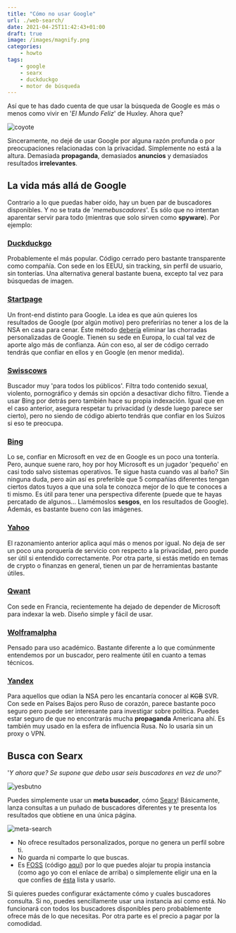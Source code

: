 ```yaml
---
title: "Cómo no usar Google"
url: ./web-search/
date: 2021-04-25T11:42:43+01:00
draft: true
image: /images/magnify.png
categories:
    - howto
tags:
    - google
    - searx
    - duckduckgo
    - motor de búsqueda
---
```


Así que te has dado cuenta de que usar la búsqueda de Google es más o menos como vivir en '_El Mundo Feliz_' de Huxley. Ahora que?

<!--more-->

![coyote](../../../images/coyote.gif)

Sinceramente, no dejé de usar Google por alguna razón profunda o por preocupaciones relacionadas con la privacidad. Simplemente no está a la altura.
Demasiada **propaganda**, demasiados **anuncios** y demasiados resultados **irrelevantes**.

## La vida más allá de Google

Contrario a lo que puedas haber oído, hay un buen par de buscadores disponibles.
Y no se trata de '_memebuscadores_'. Es sólo que no intentan aparentar servir para todo (mientras que solo sirven como **spyware**).
Por ejemplo:

### [Duckduckgo](https://duckduckgo.com)

Probablemente el más popular. Código cerrado pero bastante transparente como compañía. Con sede en los EEUU, sin tracking, sin perfil de usuario, sin tonterías.
Una alternativa general bastante buena, excepto tal vez para búsquedas de imagen.

### [Startpage](https://startpage.com)

Un front-end distinto para Google. La idea es que aún quieres los resultados de Google (por algún motivo) pero preferirías no tener a los de la NSA en casa para cenar.
Éste método [debería](https://github.com/prism-break/prism-break/issu./168) eliminar las chorradas personalizadas de Google.
Tienen su sede en Europa, lo cual tal vez de aporte algo más de confianza.
Aún con eso, al ser de código cerrado tendrás que confiar en ellos y en Google (en menor medida).

### [Swisscows](https://swisscows.com)

Buscador muy 'para todos los públicos'. Filtra todo contenido sexual, violento, pornográfico y demás sin opción a desactivar dicho filtro.
Tiende a usar Bing por detrás pero también hace su propia indexación.
Igual que en el caso anterior, asegura respetar tu privacidad (y desde luego parece ser cierto), pero no siendo de código abierto tendrás que confiar en los Suizos si eso te preocupa.

### [Bing](https://bing.com)

Lo se, confiar en Microsoft en vez de en Google es un poco una tontería. Pero, aunque suene raro, hoy por hoy Microsoft es un jugador 'pequeño' en casi todo salvo sistemas operativos.
Te sigue hasta cuando vas al baño? Sin ninguna duda, pero aún así es preferible que 5 compañías diferentes tengan ciertos datos tuyos a que una sola te conozca mejor de lo que te conoces a ti mismo.
Es útil para tener una perspectiva diferente (puede que te hayas percatado de algunos... Llamémoslos **sesgos**, en los resultados de Google).
Además, es bastante bueno con las imágenes.

### [Yahoo](https://yahoo.com)

El razonamiento anterior aplica aquí más o menos por igual. No deja de ser un poco una porquería de servicio con respecto a la privacidad, pero puede ser útil si entendido correctamente.
Por otra parte, si estás metido en temas de crypto o finanzas en general, tienen un par de herramientas bastante útiles.

### [Qwant](https://www.qwant.com/)
Con sede en Francia, recientemente ha dejado de depender de Microsoft para indexar la web. Diseño simple y fácil de usar.

### [Wolframalpha](https://www.wolframalpha.com/)
Pensado para uso académico. Bastante diferente a lo que comúnmente entendemos por un buscador, pero realmente útil en cuanto a temas técnicos.

### [Yandex](https://yandex.com)

Para aquellos que odian la NSA pero les encantaría conocer al ~~KGB~~ SVR. Con sede en Países Bajos pero Ruso de corazón, parece bastante poco seguro pero puede ser interesante para investigar sobre política. Puedes estar seguro de que no encontrarás mucha **propaganda** Americana ahí.
Es también muy usado en la esfera de influencia Rusa.
No lo usaría sin un proxy o VPN.

## Busca con Searx

'_Y ahora que? Se supone que debo usar seis buscadores en vez de uno?_'

![yesbutno](../../../images/yesbutno.jpg)

Puedes simplemente usar un **meta buscador**, cómo [Searx](https://searx.unixmagick.xyz/)!
Básicamente, lanza consultas a un puñado de buscadores diferentes y te presenta los resultados que obtiene en una única página.

![meta-search](../../../images/meta-search.png)

-   No ofrece resultados personalizados, porque no genera un perfil sobre ti.
-   No guarda ni comparte lo que buscas.
-   Es [FOSS](https://es.wikipedia.org/wiki/Software_libre_y_de_c%C3%B3digo_abierto) (código [aquí](https://github.com/searx)) por lo que puedes alojar tu propia instancia (como ago yo con el enlace de arriba) o simplemente eligir una en la que confíes de [ésta](https://searx.space/) lista y usarlo.

Si quieres puedes configurar exáctamente cómo y cuales buscadores consulta. Si no, puedes sencillamente usar una instancia así como está.
No funcionará con todos los buscadores disponibles pero probablemente ofrece más de lo que necesitas. Por otra parte es el precio a pagar por la comodidad.
